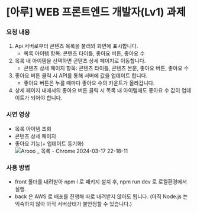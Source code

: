 # [아루] WEB 프론트엔드 개발자(Lv1) 과제

### 요청 내용
1. Api 서버로부터 콘텐츠 목록을 불러와 화면에 표시합니다.
    - 목록 아이템 항목: 콘텐츠 타이틀, 좋아요 버튼, 좋아요 수
2. 목록 내 아이템을 선택하면 콘텐츠 상세 페이지로 이동합니다.
    - 콘텐츠 상세 페이지 항목: 콘텐츠 타이틀, 콘텐츠 본문, 좋아요 버튼, 좋아요 수
3. 좋아요 버튼 클릭 시 API를 통해 서버에 값을 업데이트 합니다.
    - 좋아요 버튼은 누를 때마다 좋아요 수의 카운트가 올라갑니다.
4. 상세 페이지 내에서의 좋아요 버튼 클릭 시 목록 내 아이템에도 좋아요 수 값이 업데이트가 되어야 합니다.


### 시연 영상
- 목록 아이템 조회
- 콘텐츠 상세 페이지
- 좋아요 기능(+ 업데이트 동기화)
![Arooo _ 목록 - Chrome 2024-03-17 22-18-11](https://github.com/yngjnhykk/Arooo-project/assets/143480840/e7792903-4542-4802-857c-9a97e4bc18b1)


### 사용 방법

- front 폴더를 내려받아 npm i 로 패키지 설치 후, npm run dev 로 로컬환경에서 실행.
- back 은 AWS 로 배포를 진행해 따로 내려받지 않아도 됩니다.
(아직 Node.js 는 익숙하지 않아 아직 서버상태가 불안정할 수 있습니다.) 
